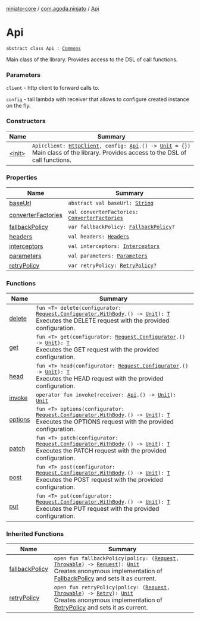 [ninjato-core](../../index.md) / [com.agoda.ninjato](../index.md) / [Api](./index.md)

# Api

`abstract class Api : `[`Commons`](../../com.agoda.ninjato.dsl/-commons/index.md)

Main class of the library.
Provides access to the DSL of call functions.

### Parameters

`client` - http client to forward calls to.

`config` - tail lambda with receiver that allows to configure created instance on the fly.

### Constructors

| Name | Summary |
|---|---|
| [&lt;init&gt;](-init-.md) | `Api(client: `[`HttpClient`](../../com.agoda.ninjato.http/-http-client/index.md)`, config: `[`Api`](./index.md)`.() -> `[`Unit`](https://kotlinlang.org/api/latest/jvm/stdlib/kotlin/-unit/index.html)` = {})`<br>Main class of the library. Provides access to the DSL of call functions. |

### Properties

| Name | Summary |
|---|---|
| [baseUrl](base-url.md) | `abstract val baseUrl: `[`String`](https://kotlinlang.org/api/latest/jvm/stdlib/kotlin/-string/index.html) |
| [converterFactories](converter-factories.md) | `val converterFactories: `[`ConverterFactories`](../../com.agoda.ninjato.converter/-converter-factories/index.md) |
| [fallbackPolicy](fallback-policy.md) | `var fallbackPolicy: `[`FallbackPolicy`](../../com.agoda.ninjato.policy/-fallback-policy/index.md)`?` |
| [headers](headers.md) | `val headers: `[`Headers`](../../com.agoda.ninjato.http/-headers/index.md) |
| [interceptors](interceptors.md) | `val interceptors: `[`Interceptors`](../../com.agoda.ninjato.intercept/-interceptors/index.md) |
| [parameters](parameters.md) | `val parameters: `[`Parameters`](../../com.agoda.ninjato.http/-parameters/index.md) |
| [retryPolicy](retry-policy.md) | `var retryPolicy: `[`RetryPolicy`](../../com.agoda.ninjato.policy/-retry-policy/index.md)`?` |

### Functions

| Name | Summary |
|---|---|
| [delete](delete.md) | `fun <T> delete(configurator: `[`Request.Configurator.WithBody`](../../com.agoda.ninjato.http/-request/-configurator/-with-body/index.md)`.() -> `[`Unit`](https://kotlinlang.org/api/latest/jvm/stdlib/kotlin/-unit/index.html)`): `[`T`](delete.md#T)<br>Executes the DELETE request with the provided configuration. |
| [get](get.md) | `fun <T> get(configurator: `[`Request.Configurator`](../../com.agoda.ninjato.http/-request/-configurator/index.md)`.() -> `[`Unit`](https://kotlinlang.org/api/latest/jvm/stdlib/kotlin/-unit/index.html)`): `[`T`](get.md#T)<br>Executes the GET request with the provided configuration. |
| [head](head.md) | `fun <T> head(configurator: `[`Request.Configurator`](../../com.agoda.ninjato.http/-request/-configurator/index.md)`.() -> `[`Unit`](https://kotlinlang.org/api/latest/jvm/stdlib/kotlin/-unit/index.html)`): `[`T`](head.md#T)<br>Executes the HEAD request with the provided configuration. |
| [invoke](invoke.md) | `operator fun invoke(receiver: `[`Api`](./index.md)`.() -> `[`Unit`](https://kotlinlang.org/api/latest/jvm/stdlib/kotlin/-unit/index.html)`): `[`Unit`](https://kotlinlang.org/api/latest/jvm/stdlib/kotlin/-unit/index.html) |
| [options](options.md) | `fun <T> options(configurator: `[`Request.Configurator.WithBody`](../../com.agoda.ninjato.http/-request/-configurator/-with-body/index.md)`.() -> `[`Unit`](https://kotlinlang.org/api/latest/jvm/stdlib/kotlin/-unit/index.html)`): `[`T`](options.md#T)<br>Executes the OPTIONS request with the provided configuration. |
| [patch](patch.md) | `fun <T> patch(configurator: `[`Request.Configurator.WithBody`](../../com.agoda.ninjato.http/-request/-configurator/-with-body/index.md)`.() -> `[`Unit`](https://kotlinlang.org/api/latest/jvm/stdlib/kotlin/-unit/index.html)`): `[`T`](patch.md#T)<br>Executes the PATCH request with the provided configuration. |
| [post](post.md) | `fun <T> post(configurator: `[`Request.Configurator.WithBody`](../../com.agoda.ninjato.http/-request/-configurator/-with-body/index.md)`.() -> `[`Unit`](https://kotlinlang.org/api/latest/jvm/stdlib/kotlin/-unit/index.html)`): `[`T`](post.md#T)<br>Executes the POST request with the provided configuration. |
| [put](put.md) | `fun <T> put(configurator: `[`Request.Configurator.WithBody`](../../com.agoda.ninjato.http/-request/-configurator/-with-body/index.md)`.() -> `[`Unit`](https://kotlinlang.org/api/latest/jvm/stdlib/kotlin/-unit/index.html)`): `[`T`](put.md#T)<br>Executes the PUT request with the provided configuration. |

### Inherited Functions

| Name | Summary |
|---|---|
| [fallbackPolicy](../../com.agoda.ninjato.dsl/-commons/fallback-policy.md) | `open fun fallbackPolicy(policy: (`[`Request`](../../com.agoda.ninjato.http/-request/index.md)`, `[`Throwable`](https://kotlinlang.org/api/latest/jvm/stdlib/kotlin/-throwable/index.html)`) -> `[`Request`](../../com.agoda.ninjato.http/-request/index.md)`): `[`Unit`](https://kotlinlang.org/api/latest/jvm/stdlib/kotlin/-unit/index.html)<br>Creates anonymous implementation of [FallbackPolicy](../../com.agoda.ninjato.policy/-fallback-policy/index.md) and sets it as current. |
| [retryPolicy](../../com.agoda.ninjato.dsl/-commons/retry-policy.md) | `open fun retryPolicy(policy: (`[`Request`](../../com.agoda.ninjato.http/-request/index.md)`, `[`Throwable`](https://kotlinlang.org/api/latest/jvm/stdlib/kotlin/-throwable/index.html)`) -> `[`Retry`](../../com.agoda.ninjato.policy/-retry/index.md)`): `[`Unit`](https://kotlinlang.org/api/latest/jvm/stdlib/kotlin/-unit/index.html)<br>Creates anonymous implementation of [RetryPolicy](../../com.agoda.ninjato.policy/-retry-policy/index.md) and sets it as current. |
